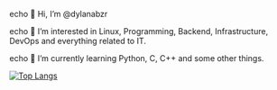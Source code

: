 echo 👋 Hi, I’m @dylanabzr

echo 👀 I’m interested in Linux, Programming, Backend, Infrastructure, DevOps and everything related to IT.

echo 🌱 I’m currently learning Python, C, C++ and some other things. 

[![Top Langs](https://github-readme-stats.vercel.app/api/top-langs/?username=dylanabzr)](https://github.com/anuraghazra/github-readme-stats)
